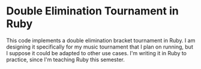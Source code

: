 # Double Elimination Tournament in Ruby

This code implements a double elimination bracket tournament in Ruby. I am designing it specifically for my music tournament that I plan on running, but I suppose it could be adapted to other use cases. I'm writing it in Ruby to practice, since I'm teaching Ruby this semester.